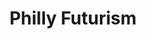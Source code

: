 ---
pid: ls120
title: Philly Futurism
location_transcription: Mobile Museum
coordinates: "[-75.170646730099, 39.957895489578]"
zipcode: '19128'
gen_neighborhood: Northwest Philadelphia
neighborhood: Roxborough
outside_phl: 
age: '42'
age_range: 40-49
instagram: 
image_file_name: ls_120.jpg
proposal_transcription: Traveling exhibition featuring //hidden narratives// of communities
  in Philadelphia could be art/historical or vernacular akin to the //people's history//
  of Philadelphia from the perspective of their vision of //Future// and Freedom within
  the work
topic: History,Freedom
topic_summary: 0, 0, 0, 0
type: Event,Interactive
keywords_other: hidden narratives, communities, vernacular, future
credit: Gretchen Durst
image_labels: |-
  Future Freedom
  Philly Future Freedom
twitter: 
facebook: 
permalink: "/monuments/ls120/"
layout: item-page
---